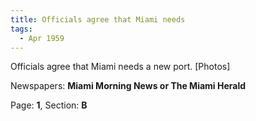```yaml
---  
title: Officials agree that Miami needs  
tags:  
  - Apr 1959  
---  
```

  
Officials agree that Miami needs a new port. [Photos]  
  
Newspapers: **Miami Morning News or The Miami Herald**  
  
Page: **1**, Section: **B** 

